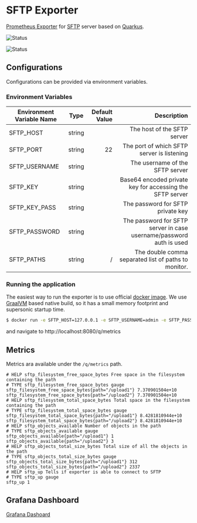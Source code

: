 # SFTP Exporter

[Prometheus Exporter](https://prometheus.io/docs/instrumenting/exporters/) for [SFTP](https://www.ssh.com/ssh/sftp/) server based on [Quarkus](https://quarkus.io/).

![Status](https://github.com/babltiga/sftp-exporter/actions/workflows/build-and-publish.yml/badge.svg?branch=master)

![Status](https://github.com/babltiga/sftp-exporter/actions/workflows/codeql-analysis.yml/badge.svg?branch=master)


## Configurations

Configurations can be provided via environment variables.

### Environment Variables

| Environment Variable Name |  Type  | Default Value |                                                         Description |
|---------------------------|:------:|--------------:|--------------------------------------------------------------------:|
| SFTP_HOST                 | string |               |                                         The host of the SFTP server |
| SFTP_PORT                 | string |            22 |                          The port of which SFTP server is listening |
| SFTP_USERNAME             | string |               |                                     The username of the SFTP server |
| SFTP_KEY                  | string |               |            Base64 encoded private key for accessing the SFTP server |
| SFTP_KEY_PASS             | string |               |                                   The password for SFTP private key |
| SFTP_PASSWORD             | string |               | The password for SFTP server in case username/password auth is used |
| SFTP_PATHS                | string |             / |                The double comma separated list of paths to monitor. |


### Running the application

The easiest way to run the exporter is to use official [docker image](https://hub.docker.com/repository/docker/babltiga/sftp-exporter). We use [GraalVM](https://www.graalvm.org
) based native build, so it has a small memory footprint and supersonic startup time.

```sh
$ docker run -e SFTP_HOST=127.0.0.1 -e SFTP_USERNAME=admin -e SFTP_PASSWORD=XXX -e SFTP_PATHS=/home/users/admin -i --rm -p 8080:8080 babltiga/sftp-exporter:latest
```

and navigate to http://localhost:8080/q/metrics

## Metrics
Metrics ara available under the `/q/metrics` path.

```
# HELP sftp_filesystem_free_space_bytes Free space in the filesystem containing the path
# TYPE sftp_filesystem_free_space_bytes gauge
sftp_filesystem_free_space_bytes{path="/upload1"} 7.370901504e+10
sftp_filesystem_free_space_bytes{path="/upload2"} 7.370901504e+10
# HELP sftp_filesystem_total_space_bytes Total space in the filesystem containing the path
# TYPE sftp_filesystem_total_space_bytes gauge
sftp_filesystem_total_space_bytes{path="/upload1"} 8.4281810944e+10
sftp_filesystem_total_space_bytes{path="/upload2"} 8.4281810944e+10
# HELP sftp_objects_available Number of objects in the path
# TYPE sftp_objects_available gauge
sftp_objects_available{path="/upload1"} 1
sftp_objects_available{path="/upload2"} 3
# HELP sftp_objects_total_size_bytes Total size of all the objects in the path
# TYPE sftp_objects_total_size_bytes gauge
sftp_objects_total_size_bytes{path="/upload1"} 312
sftp_objects_total_size_bytes{path="/upload2"} 2337
# HELP sftp_up Tells if exporter is able to connect to SFTP
# TYPE sftp_up gauge
sftp_up 1
```

## Grafana Dashboard

[Grafana Dashoard](https://grafana.com/grafana/dashboards/12828)
